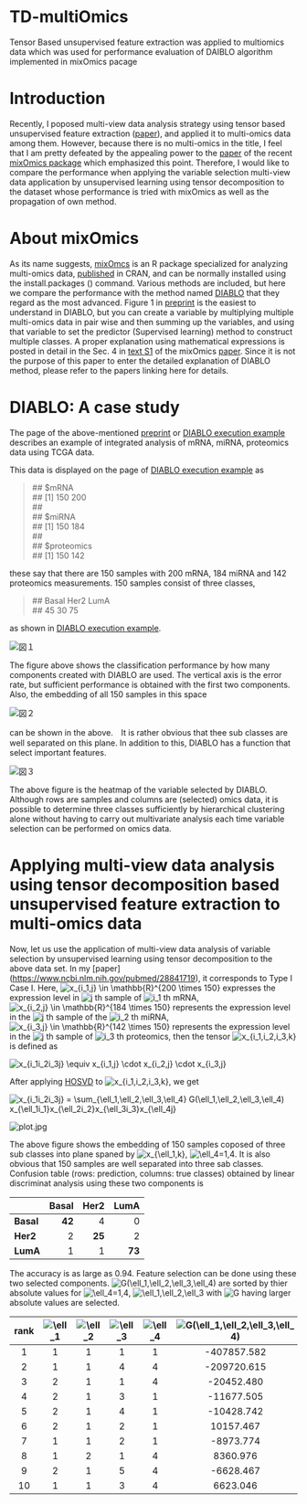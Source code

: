 # TD-multiOmics
Tensor Based unsupervised feature extraction was applied to multiomics data which was used for performance evaluation of DAIBLO algorithm implemented in mixOmics pacage

# Introduction

Recently, I poposed multi-view data analysis strategy using tensor based unsupervised feature extraction ([paper](https://www.ncbi.nlm.nih.gov/pubmed/28841719)), and applied it to multi-omics data among them. However, because there is no multi-omics in the title, I feel that I am pretty defeated by the appealing power to the [paper](https://doi.org/10.1371/journal.pcbi.1005752) of the recent [mixOmics package](http://mixomics.org/) which emphasized this point. Therefore, I would like to compare the performance when applying the variable selection multi-view data application by unsupervised learning using tensor decomposition to the dataset whose performance is tried with mixOmics as well as the propagation of own method.

# About mixOmics

As its name suggests, [mixOmcs](http://mixomics.org/) is an R package specialized for analyzing multi-omics data, [published](https://cran.r-project.org/web/packages/mixOmics/index.html) in CRAN, and can be normally installed using the install.packages () command. Various methods are included, but here we compare the performance with the method named [DIABLO](http://mixomics.org/mixdiablo/) that they regard as the most advanced. Figure 1 in [preprint](https://www.biorxiv.org/content/early/2016/08/03/067611) is the easiest to understand in DIABLO, but you can create a variable by multiplying multiple multi-omics data in pair wise and then summing up the variables, and using that variable to set the predictor (Supervised learning) method to construct multiple classes. A proper explanation using mathematical expressions is posted in detail in the Sec. 4 in [text S1](https://doi.org/10.1371/journal.pcbi.1005752.s001) of the mixOmics [paper](https://www.ncbi.nlm.nih.gov/pubmed/29099853). Since it is not the purpose of this paper to enter the detailed explanation of DIABLO method, please refer to the papers linking here for details.


# DIABLO: A case study

The page of the above-mentioned [preprint](https://www.biorxiv.org/content/early/2016/08/03/067611) or [DIABLO execution example](http://mixomics.org/mixmint/stemcells-example/) describes an example of integrated analysis of mRNA, miRNA, proteomics data using TCGA data.

This data is displayed on the page of [DIABLO execution example](http://mixomics.org/mixmint/stemcells-example/) as

>\#\# \$mRNA  
>\#\# [1] 150 200  
>\#\#   
>\#\# \$miRNA  
>\#\# [1] 150 184  
>\#\#   
>\#\# \$proteomics  
>\#\# [1] 150 142  

these say that there are 150 samples with 200 mRNA, 184 miRNA and 142 proteomics measurements. 150 samples consist of three classes,

>\#\# Basal  Her2  LumA   
>\#\#    45    30    75

as shown in  [DIABLO execution example](http://mixomics.org/mixmint/stemcells-example/).

![図１](https://i.imgur.com/xX7SJXB.png,"図１")

The figure above shows the classification performance by how many components created with DIABLO are used. The vertical axis is the error rate, but sufficient performance is obtained with the first two components. Also, the embedding of all 150 samples in this space

![図２](https://i.imgur.com/rxzWhea.png,"図２")

can be shown in the above.　It is rather obvious that thee sub classes are well separated on this plane. In addition to this, DIABLO has a function that select important features. 

![図３](https://i.imgur.com/X6uT5I6.png,"図３")


The above figure is the heatmap of the variable selected by DIABLO. Although rows are samples and columns are (selected) omics data, it is possible to determine three classes sufficiently by hierarchical clustering alone without having to carry out multivariate analysis each time variable selection can be performed on omics data. 

# Applying multi-view data analysis using tensor decomposition based unsupervised feature extraction to multi-omics data

Now, let us use the application of multi-view data analysis of variable selection by unsupervised learning using tensor decomposition to the above data set. In my [paper] (https://www.ncbi.nlm.nih.gov/pubmed/28841719), it corresponds to Type I Case I. Here, <img src="https://latex.codecogs.com/gif.latex?x_{i_1,j}&space;\in&space;\mathbb{R}^{200&space;\times&space;150}" title="x_{i_1,j} \in \mathbb{R}^{200 \times 150}" /> expresses the expression level in <img src="https://latex.codecogs.com/gif.latex?j" title="j" /> th sample of <img src="https://latex.codecogs.com/gif.latex?i_1" title="i_1" /> th mRNA, <img src="https://latex.codecogs.com/gif.latex?x_{i_1,j}&space;\in&space;\mathbb{R}^{184&space;\times&space;150}" title="x_{i_2,j} \in \mathbb{R}^{184 \times 150}" /> represents the expression level in the <img src="https://latex.codecogs.com/gif.latex?j" title="j" /> th sample of the <img src="https://latex.codecogs.com/gif.latex?i_2" title="i_2" /> th miRNA, <img src="https://latex.codecogs.com/gif.latex?x_{i_3,j}&space;\in&space;\mathbb{R}^{142&space;\times&space;150}" title="x_{i_3,j} \in \mathbb{R}^{142 \times 150}" /> represents the expression level in the <img src="https://latex.codecogs.com/gif.latex?j" title="j" /> th sample of <img src="https://latex.codecogs.com/gif.latex?i_3" title="i_3" /> th proteomics, then the tensor <img src="https://latex.codecogs.com/gif.latex?x_{i_1,i_2,i_3,j}" title="x_{i_1,i_2,i_3,k}" /> is defined as

<img src="https://latex.codecogs.com/gif.latex?x_{i_1i_2i_3j}&space;\equiv&space;x_{i_1,j}&space;\cdot&space;x_{i_2,j}&space;\cdot&space;x_{i_3,j}" title="x_{i_1i_2i_3j} \equiv x_{i_1,j} \cdot x_{i_2,j} \cdot x_{i_3,j}" />

After applying [HOSVD](https://en.wikipedia.org/wiki/Higher-order_singular_value_decomposition) to <img src="https://latex.codecogs.com/gif.latex?x_{i_1,i_2,i_3,j}" title="x_{i_1,i_2,i_3,k}" />, we get

<img src="https://latex.codecogs.com/gif.latex?x_{i_1i_2i_3j}&space;=&space;\sum_{\ell_1,\ell_2,\ell_3,\ell_4}&space;G(\ell_1,\ell_2,\ell_3,\ell_4)&space;x_{\ell_1i_1}x_{\ell_2i_2}x_{\ell_3i_3}x_{\ell_4j}" title="x_{i_1i_2i_3j} = \sum_{\ell_1,\ell_2,\ell_3,\ell_4} G(\ell_1,\ell_2,\ell_3,\ell_4) x_{\ell_1i_1}x_{\ell_2i_2}x_{\ell_3i_3}x_{\ell_4j}" />

![plot.jpg](https://qiita-image-store.s3.amazonaws.com/0/199087/333c0a15-0509-dc34-4016-7168de3cfdca.jpeg)

The above figure shows the embedding of 150 samples coposed of three sub classes into plane spaned by <img src="https://latex.codecogs.com/gif.latex?x_{\ell_1,j}" title="x_{\ell_1,k}" />, <img src="https://latex.codecogs.com/gif.latex?\ell_4=1,4" title="\ell_4=1,4" />. It is also obvious that 150 samples are well separated into three sab classes. Confusion table (rows: prediction, columns: true classes) obtained by linear discriminat analysis using these two components is

|       |Basal |  Her2 |LumA |
|:-----|----:|-----:|----:|
| **Basal** |  **42** |     4 |    0|
| **Her2**   |    2 |  **25**   |  2  |
|  **LumA** |    1 |    1  | **73**  |

The accuracy is as large as 0.94. Feature selection can be done using these two selected components.
 <img src="https://latex.codecogs.com/gif.latex?G(\ell_1,\ell_2,\ell_3,\ell_4)" title="G(\ell_1,\ell_2,\ell_3,\ell_4)" /> are sorted by thier absolute values for <img src="https://latex.codecogs.com/gif.latex?\ell_4=1,4" title="\ell_4=1,4" />, <img src="https://latex.codecogs.com/gif.latex?\ell_1,\ell_2,\ell_3" title="\ell_1,\ell_2,\ell_3" /> with  <img src="https://latex.codecogs.com/gif.latex?G" title="G" /> having larger absolute values are selected.
 
 | rank | <img src="https://latex.codecogs.com/gif.latex?\ell_1" title="\ell_1" /> | <img src="https://latex.codecogs.com/gif.latex?\ell_2" title="\ell_2" />  | <img src="https://latex.codecogs.com/gif.latex?\ell_3" title="\ell_3" /> |<img src="https://latex.codecogs.com/gif.latex?\ell_4" title="\ell_4" />  | <img src="https://latex.codecogs.com/gif.latex?G(\ell_1,\ell_2,\ell_3,\ell_4)" title="G(\ell_1,\ell_2,\ell_3,\ell_4)" /> |
|:---:|:---:|:---:|:---:|:---:|:--:|
|1   |  1 | 1 | 1 | 1 |   -407857.582 |
|2   |  1 | 1 | 4 | 4 |    -209720.615 |
|3   |  2 | 1 | 1  |4 |    -20452.480 |
|4   |  2 | 1 | 3 |1  |  -11677.505 |
|5   |  2 | 1 | 4 |1  |  -10428.742 |
|6   |  2 | 1 | 2 |1  |  10157.467 |
|7   |  1 | 1 | 2 | 1 |  -8973.774 |
|8   |  1 | 2 | 1 | 4 |   8360.976 |
|9   |  2 | 1 | 5 | 4 |   -6628.467 |
|10  |  1 | 1 | 3 | 4 |   6623.046 |

